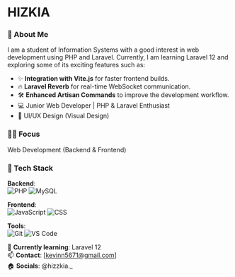 # HIZKIA


### 🚀 About Me
I am a student of Information Systems with a good interest in web development using PHP and Laravel. Currently, I am learning Laravel 12 and exploring some of its exciting features such as:
- ✨ **Integration with Vite.js** for faster frontend builds.
- 🔥 **Laravel Reverb** for real-time WebSocket communication.
- 🛠️ **Enhanced Artisan Commands** to improve the development workflow.
- 💻 Junior Web Developer | PHP & Laravel Enthusiast
- 🧊 UI/UX Design (Visual Design)  


### 👨‍💻 Focus  
Web Development (Backend & Frontend)  

### 🔧 Tech Stack  
**Backend**:  
![PHP](https://img.shields.io/badge/-PHP-777BB4?style=flat&logo=php&logoColor=white) 
![MySQL](https://img.shields.io/badge/-MySQL-4479A1?style=flat&logo=mysql&logoColor=white)  

**Frontend**:  
![JavaScript](https://img.shields.io/badge/-JavaScript-F7DF1E?style=flat&logo=javascript&logoColor=black) 
![CSS](https://img.shields.io/badge/CSS-1572B6?style=for-the-badge&logo=css&logoColor=white)  

**Tools**:  
![Git](https://img.shields.io/badge/-Git-F05032?style=flat&logo=git&logoColor=white) 
![VS Code](https://img.shields.io/badge/VS_Code-007ACC?style=for-the-badge&logo=visual-studio-code&logoColor=white)  

🌱 **Currently learning**: Laravel 12  
📫 **Contact**: [kevinn5671@gmail.com]  
🏠 **Socials**: @hizzkia._  
